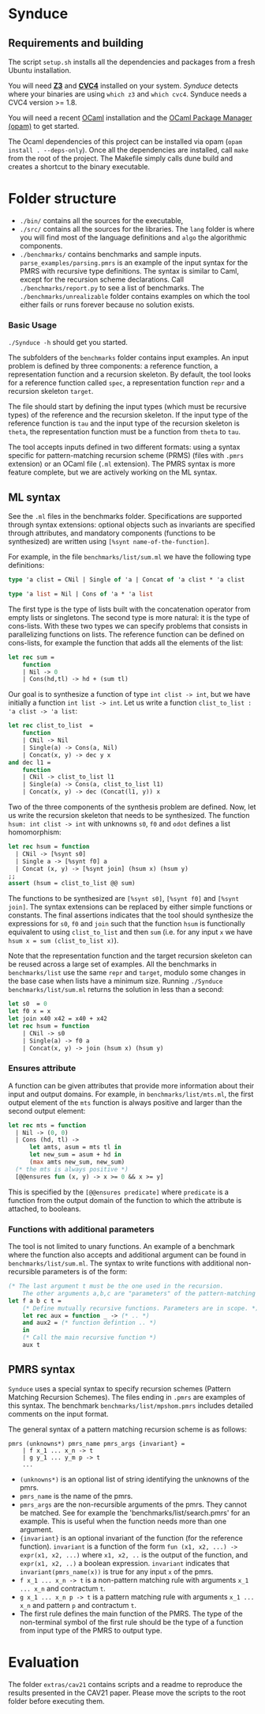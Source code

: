 # Synduce

## Requirements and building
The script `setup.sh` installs all the dependencies and packages from a fresh Ubuntu installation.

You will need [**Z3**](https://github.com/Z3Prover/z3) and [**CVC4**](https://cvc4.github.io) installed on your system. *Synduce* detects where your binaries are using `which z3` and `which cvc4`. Synduce needs a CVC4 version >= 1.8.


You will need a recent [OCaml](https://ocaml.org/releases/4.11.1.html) installation and the [OCaml Package Manager (opam)](https://opam.ocaml.org) to get started.

The Ocaml dependencies of this project can be installed via opam (```opam install . --deps-only```).
Once all the dependencies are installed, call ```make``` from the root of the project. The Makefile simply calls dune build and creates a shortcut to the binary executable.



# Folder structure

- `./bin/` contains all the sources for the executable,
- `./src/` contains all the sources for the libraries. The `lang` folder is where you will find most of the language definitions and `algo` the algorithmic components.
- `./benchmarks/` contains benchmarks and sample inputs. `parse_examples/parsing.pmrs` is an example of the input syntax for the PMRS with recursive type definitions. The syntax is similar to Caml, except for the recursion scheme declarations. Call `./benchmarks/report.py` to see a list of benchmarks. The `./benchmarks/unrealizable` folder contains examples on which the tool either fails or runs forever because no solution exists.

### Basic Usage
`./Synduce -h` should get you started.

The subfolders of the `benchmarks` folder contains input examples. An input problem is defined by three components: a reference function, a representation function and a recursion skeleton. By default, the tool looks for a reference function called `spec`, a representation function `repr` and a recursion skeleton `target`.

The file should start by defining the input types (which must be recursive types) of the reference
and the recursion skeleton. If the input type of the reference function is `tau` and the input type
of the recursion skeleton is `theta`, the representation function must be a function from `theta` to
`tau`.

The tool accepts inputs defined in two different formats: using a syntax specific for pattern-matching recursion scheme (PRMS) (files with `.pmrs` extension) or an OCaml file (`.ml` extension). The PMRS syntax is more feature complete, but we are actively working on the ML syntax.


## ML syntax
See the `.ml` files in the benchmarks folder. Specifications are supported through syntax extensions: optional objects such as invariants are specified through attributes, and mandatory components (functions to be synthesized) are written using `[%synt name-of-the-function]`.

For example, in the file `benchmarks/list/sum.ml` we have the following type definitions:
```ocaml
type 'a clist = CNil | Single of 'a | Concat of 'a clist * 'a clist

type 'a list = Nil | Cons of 'a * 'a list
```
The first type is the type of lists built with the concatenation operator from empty lists or singletons. The second type is more natural: it is the type of cons-lists. With these two types we can specify problems that consists in parallelizing functions on lists. The reference function can be defined on cons-lists, for example the function that adds all the elements of the list:
```ocaml
let rec sum =
    function
    | Nil -> 0
    | Cons(hd,tl) -> hd + (sum tl)
```
Our goal is to synthesize a function of type `int clist -> int`, but we have initially a function `int list -> int`. Let us write a function `clist_to_list : 'a clist -> 'a list`:
```ocaml
let rec clist_to_list  =
    function
    | CNil -> Nil
    | Single(a) -> Cons(a, Nil)
    | Concat(x, y) -> dec y x
and dec l1 =
    function
    | CNil -> clist_to_list l1
    | Single(a) -> Cons(a, clist_to_list l1)
    | Concat(x, y) -> dec (Concat(l1, y)) x
```
Two of the three components of the synthesis problem are defined. Now, let us write the recursion skeleton that needs to be synthesized. The function `hsum: int clist -> int` with unknowns `s0`, `f0` and `odot` defines a list homomorphism:
```ocaml
let rec hsum = function
  | CNil -> [%synt s0]
  | Single a -> [%synt f0] a
  | Concat (x, y) -> [%synt join] (hsum x) (hsum y)
;;
assert (hsum = clist_to_list @@ sum)
```
The functions to be synthesized are `[%synt s0]`, `[%synt f0]` and `[%synt join]`. The syntax extensions can be replaced by either simple functions or constants.
The final assertions indicates that the tool should synthesize the expressions for `s0`, `f0` and `join` such that the function `hsum` is functionally equivalent to using `clist_to_list` and then `sum` (i.e. for any input `x` we have `hsum x = sum (clist_to_list x)`).

Note that the representation function and the target recursion skeleton can be reused across a large set of examples. All the benchmarks in `benchmarks/list` use the same `repr` and `target`, modulo some changes in the base case when lists have a minimum size.
Running `./Synduce benchmarks/list/sum.ml` returns the solution in less than a second:
```ocaml
let s0  = 0
let f0 x = x
let join x40 x42 = x40 + x42
let rec hsum = function
    | CNil -> s0
    | Single(a) -> f0 a
    | Concat(x, y) -> join (hsum x) (hsum y)
```

### Ensures attribute

A function can be given attributes that provide more information about their input and output domains.
For example, in `benchmarks/list/mts.ml`, the first output element of the `mts` function is always positive
and larger than the second output element:
```ocaml
let rec mts = function
  | Nil -> (0, 0)
  | Cons (hd, tl) ->
      let amts, asum = mts tl in
      let new_sum = asum + hd in
      (max amts new_sum, new_sum)
  (* the mts is always positive *)
  [@@ensures fun (x, y) -> x >= 0 && x >= y]
```
This is specified by the `[@@ensures predicate]` where `predicate` is a function from the output domain of
the function to which the attribute is attached, to booleans.


### Functions with additional parameters

The tool is not limited to unary functions. An example of a benchmark where the function also accepts and additional argument can be found in `benchmarks/list/sum.ml`.
The syntax to write functions with additional non-recursible parameters is of the form:
```ocaml
(* The last argument t must be the one used in the recursion.
    The other arguments a,b,c are "parameters" of the pattern-matching recursion scheme. *)
let f a b c t =
    (* Define mutually recursive functions. Parameters are in scope. *)
    let rec aux = function _ -> (* .. *)
    and aux2 = (* function defintion .. *)
    in
    (* Call the main recursive function *)
    aux t
```




## PMRS syntax

`Synduce` uses a special syntax to specify recursion schemes (Pattern Matching Recursion Schemes).
The files ending in `.pmrs` are examples of this syntax. The benchmark `benchmarks/list/mpshom.pmrs` includes detailed comments on the input format.

The general syntax of a pattern matching recursion scheme is as follows:
```
pmrs (unknowns*) pmrs_name pmrs_args {invariant} =
    | f x_1 ... x_n -> t
    | g y_1 ... y_m p -> t
    ...
```
- `(unknowns*)` is an optional list of string identifying the unknowns of the pmrs.
- `pmrs_name` is the name of the pmrs.
- `pmrs_args` are the non-recursible arguments of the pmrs. They cannot be matched. See for example the 'benchmarks/list/search.pmrs' for an example. This is useful when the function needs more than one argument.
- `{invariant}` is an optional invariant of the function (for the reference function). `invariant` is a function of the form `fun (x1, x2, ...) -> expr(x1, x2, ...)` where `x1, x2, ..` is the output of the function, and `expr(x1, x2, ..)` a boolean expression. `invariant` indicates that `invariant(pmrs_name(x))` is true for any input `x` of the pmrs.
- `f x_1 ... x_n -> t` is a non-pattern matching rule with arguments `x_1 ... x_n` and contractum `t`.
- `g x_1 ... x_n p -> t` is a pattern matching rule with arguments `x_1 ... x_n` and pattern `p` and contractum `t`.
- The first rule defines the main function of the PMRS. The type of the non-terminal symbol of
the first rule should be the type of a function from input type of the PMRS to output type.

# Evaluation
The folder `extras/cav21` contains scripts and a readme to reproduce the results presented in the CAV21 paper.
Please move the scripts to the root folder before executing them.